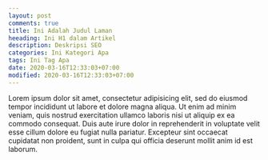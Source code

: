 ```yaml
---
layout: post
comments: true
title: Ini Adalah Judul Laman
heeading: Ini H1 dalam Artikel
description: Deskripsi SEO
categories: Ini Kategori Apa
tags: Ini Tag Apa
date: 2020-03-16T12:33:03+07:00
modified: 2020-03-16T12:33:03+07:00
---
```


Lorem ipsum dolor sit amet, consectetur adipisicing elit, sed do eiusmod
tempor incididunt ut labore et dolore magna aliqua. Ut enim ad minim veniam,
quis nostrud exercitation ullamco laboris nisi ut aliquip ex ea commodo
consequat. Duis aute irure dolor in reprehenderit in voluptate velit esse
cillum dolore eu fugiat nulla pariatur. Excepteur sint occaecat cupidatat non
proident, sunt in culpa qui officia deserunt mollit anim id est laborum.
